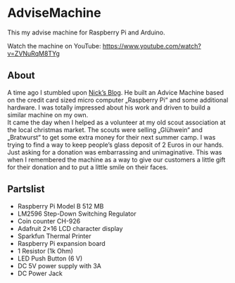 # AdviseMachine

This my advise machine for Raspberry Pi and Arduino.

Watch the machine on YouTube:
https://www.youtube.com/watch?v=ZVNuRqM8TYg

## About
A time ago I stumbled  upon [Nick’s Blog](http://blog.notdot.net/2012/09/Penny-for-your-thoughts). He built an Advice Machine based on the credit card sized micro computer „Raspberry Pi“ and some additional hardware. I was totally impressed about his work and driven to build a similar machine on my own.  
It came the day when I helped as a volunteer at my old scout association at the local christmas market. The scouts were selling „Glühwein“ and „Bratwurst“ to get some extra money for their next summer camp. I was trying to find a way to keep people’s glass deposit of 2 Euros in our hands. Just asking for a donation was embarrassing and unimaginative. This was when I remembered the machine as a way to give our customers a little gift for their donation and to put a little smile on their faces.

## Partslist
* Raspberry Pi Model B 512 MB
* LM2596 Step-Down Switching Regulator
* Coin counter CH-926
* Adafruit 2×16 LCD character display
* Sparkfun Thermal Printer
* Raspberry Pi expansion board
* 1 Resistor (1k Ohm)
* LED Push Button (6 V)
* DC 5V power supply with 3A
* DC Power Jack
